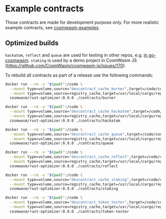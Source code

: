 # Example contracts

Those contracts are made for development purpose only. For more realistic
example contracts, see
[cosmwasm-examples](https://github.com/CosmWasm/cosmwasm-examples).

## Optimized builds

`hackatom`, `reflect` and `queue` are used for testing in other repos, e.g.
[in go-cosmwasm](https://github.com/CosmWasm/go-cosmwasm/tree/master/api/testdata).
`staking` is used by a demo project in CosmWasm JS
(https://github.com/CosmWasm/cosmwasm-js/issues/170).

To rebuild all contracts as part of a release use the following commands:

```sh
docker run --rm -v "$(pwd)":/code \
  --mount type=volume,source="devcontract_cache_burner",target=/code/contracts/burner/target \
  --mount type=volume,source=registry_cache,target=/usr/local/cargo/registry \
  cosmwasm/rust-optimizer:0.9.0 ./contracts/burner

docker run --rm -v "$(pwd)":/code \
  --mount type=volume,source="devcontract_cache_hackatom",target=/code/contracts/hackatom/target \
  --mount type=volume,source=registry_cache,target=/usr/local/cargo/registry \
  cosmwasm/rust-optimizer:0.9.0 ./contracts/hackatom

docker run --rm -v "$(pwd)":/code \
  --mount type=volume,source="devcontract_cache_queue",target=/code/contracts/queue/target \
  --mount type=volume,source=registry_cache,target=/usr/local/cargo/registry \
  cosmwasm/rust-optimizer:0.9.0 ./contracts/queue

docker run --rm -v "$(pwd)":/code \
  --mount type=volume,source="devcontract_cache_reflect",target=/code/contracts/reflect/target \
  --mount type=volume,source=registry_cache,target=/usr/local/cargo/registry \
  cosmwasm/rust-optimizer:0.9.0 ./contracts/reflect

docker run --rm -v "$(pwd)":/code \
  --mount type=volume,source="devcontract_cache_staking",target=/code/contracts/staking/target \
  --mount type=volume,source=registry_cache,target=/usr/local/cargo/registry \
  cosmwasm/rust-optimizer:0.9.0 ./contracts/staking

docker run --rm -v "$(pwd)":/code \
  --mount type=volume,source="devcontract_token_tester",target=/code/contracts/token-tester/target \
  --mount type=volume,source=registry_cache,target=/usr/local/cargo/registry \
  cosmwasm/rust-optimizer:0.9.0 ./contracts/token-tester
```
